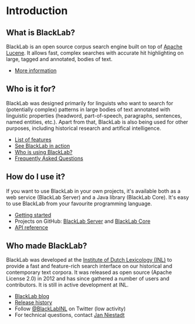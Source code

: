 # Introduction

## What is BlackLab?

BlackLab is an open source corpus search engine built on top of [Apache Lucene](http://lucene.apache.org/). It allows fast, complex searches with accurate hit highlighting on large, tagged and annotated, bodies of text.

* [More information](corpus-search-engine.html)

## Who is it for?

BlackLab was designed primarily for linguists who want to search for (potentially complex) patterns in large bodies of text annotated with linguistic properties (headword, part-of-speech, paragraphs, sentences, named entities, etc.). Apart from that, BlackLab is also being used for other purposes, including historical research and artifical intelligence.

* [List of features](features.html)
* [See BlackLab in action](blacklab-in-action.html)
* [Who is using BlackLab?](who-uses-blacklab.html)
* [Frequently Asked Questions](faq.html)

## How do I use it?

If you want to use BlackLab in your own projects, it's available both as a web service (BlackLab Server) and a Java library (BlackLab Core). It's easy to use BlackLab from your favourite programming language.

* [Getting started](getting-started.html)
* Projects on GitHub: [BlackLab Server](https://github.com/INL/BlackLab-server) and [BlackLab Core](https://github.com/INL/BlackLab) 
* [API reference](apidocs/index.html)

## Who made BlackLab?

BlackLab was developed at the [Institute of Dutch Lexicology (INL)](http://www.inl.nl/) to provide a fast and feature-rich search interface on our historical and contemporary text corpora. It was released as open source (Apache License 2.0) in 2012 and has since gathered a number of users and contributors. It is still in active development at INL.

* [BlackLab blog](blog.html)
* [Release history](changelog.html)
* Follow [@BlackLabINL](https://twitter.com/BlackLabINL) on Twitter (low activity)
* For technical questions, contact [Jan Niestadt](mailto:jan.niestadt@inl.nl)
